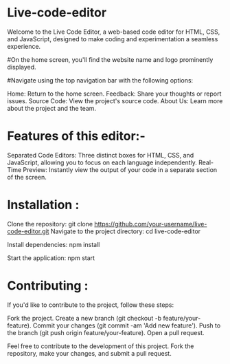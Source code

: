 # Live-code-editor

Welcome to the Live Code Editor, a web-based code editor for HTML, CSS, and JavaScript, designed to make coding and experimentation a seamless experience.

#On the home screen, you'll find the website name and logo prominently displayed.

#Navigate using the top navigation bar with the following options:

Home: Return to the home screen.
Feedback: Share your thoughts or report issues.
Source Code: View the project's source code.
About Us: Learn more about the project and the team.

# Features of this editor:-

Separated Code Editors: Three distinct boxes for HTML, CSS, and JavaScript, allowing you to focus on each language independently.
Real-Time Preview: Instantly view the output of your code in a separate section of the screen.

# Installation :
Clone the repository: git clone https://github.com/your-username/live-code-editor.git
Navigate to the project directory: cd live-code-editor


Install dependencies:  npm install

Start the application:  npm start

# Contributing :

If you'd like to contribute to the project, follow these steps:

Fork the project.
Create a new branch (git checkout -b feature/your-feature).
Commit your changes (git commit -am 'Add new feature').
Push to the branch (git push origin feature/your-feature).
Open a pull request.


Feel free to contribute to the development of this project. Fork the repository, make your changes, and submit a pull request.
